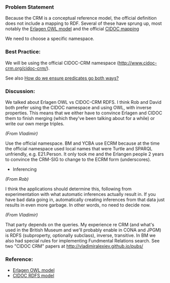 ### Problem Statement

Because the CRM is a conceptual reference model, the official definition does not include a mapping to RDF.  Several of these have sprung up, most notably the [Erlagen OWL model](http://erlangen-crm.org) and the official [CIDOC mapping](http://www.cidoc-crm.org/rdfs/cidoc_crm_v6.2.1-draft-b-2015October.rdfs)

We need to choose a specific namespace.

### Best Practice:

We will be using the official CIDOC-CRM namespace (<http://www.cidoc-crm.org/cidoc-crm/>). 

See also [How do we ensure predicates go both ways?](How-do-we-ensure-predicates-go-both-ways)

### Discussion:

We talked about Erlagen OWL vs CIDOC-CRM RDFS.  I think Rob and David both prefer using the CIDOC namespace and using OWL, with inverse properties.  This means that we either have to convince Erlagen and CIDOC them to finish merging (which they've been talking about for a while) or write our own merge triples.  

*(From Vladimir)*

Use the official namespace.  BM and YCBA use ECRM because at the time the official namespace used local names that were Turtle and SPARQL unfriendly, e.g. E21.Person.  It only took me and the Erlangen people 2 years to convince the CRM-SIG to change to the ECRM form (underscores).

* Inferencing

*(From Rob)*

I think the applications should determine this, following from experimentation with what automatic inferences actually result in.  If you have bad data going in, automatically creating inferences from that data just results in even more garbage.  In other words, no need to decide now.


*(From Vladimir)*

That party depends on the queries. My experience re CRM (and what's used in the British Museum and we'll probably enable in CONA and JPGM) is RDFS (subproperty, optionally subclass), inverse, transitive.  In BM we also had special rules for implementing Fundmental Relations search. See two "CIDOC CRM" papers at <http://vladimiralexiev.github.io/pubs/>


### Reference:

* [Erlagen OWL model](http://erlangen-crm.org)
* [CIDOC RDFS model](http://www.cidoc-crm.org/rdfs/cidoc_crm_v6.2.1-draft-b-2015October.rdfs)